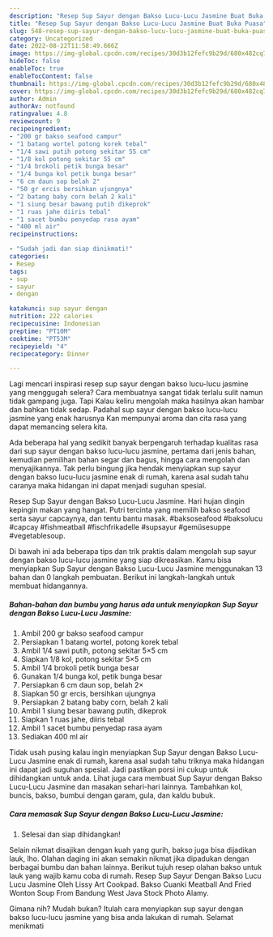 ```yaml
---
description: "Resep Sup Sayur dengan Bakso Lucu-Lucu Jasmine Buat Buka Puasa"
title: "Resep Sup Sayur dengan Bakso Lucu-Lucu Jasmine Buat Buka Puasa"
slug: 548-resep-sup-sayur-dengan-bakso-lucu-lucu-jasmine-buat-buka-puasa
category: Uncategorized
date: 2022-08-22T11:58:49.666Z
image: https://img-global.cpcdn.com/recipes/30d3b12fefc9b29d/680x482cq70/sup-sayur-dengan-bakso-lucu-lucu-jasmine-foto-resep-utama.jpg
hideToc: false
enableToc: true
enableTocContent: false
thumbnail: https://img-global.cpcdn.com/recipes/30d3b12fefc9b29d/680x482cq70/sup-sayur-dengan-bakso-lucu-lucu-jasmine-foto-resep-utama.jpg
cover: https://img-global.cpcdn.com/recipes/30d3b12fefc9b29d/680x482cq70/sup-sayur-dengan-bakso-lucu-lucu-jasmine-foto-resep-utama.jpg
author: Admin
authorAv: notfound
ratingvalue: 4.8
reviewcount: 9
recipeingredient:
- "200 gr bakso seafood campur"
- "1 batang wortel potong korek tebal"
- "1/4 sawi putih potong sekitar 55 cm"
- "1/8 kol potong sekitar 55 cm"
- "1/4 brokoli petik bunga besar"
- "1/4 bunga kol petik bunga besar"
- "6 cm daun sop belah 2"
- "50 gr ercis bersihkan ujungnya"
- "2 batang baby corn belah 2 kali"
- "1 siung besar bawang putih dikeprok"
- "1 ruas jahe diiris tebal"
- "1 sacet bumbu penyedap rasa ayam"
- "400 ml air"
recipeinstructions:

- "Sudah jadi dan siap dinikmati!"
categories:
- Resep
tags:
- sup
- sayur
- dengan

katakunci: sup sayur dengan 
nutrition: 222 calories
recipecuisine: Indonesian
preptime: "PT10M"
cooktime: "PT53M"
recipeyield: "4"
recipecategory: Dinner

---
```



Lagi mencari inspirasi resep sup sayur dengan bakso lucu-lucu jasmine yang menggugah selera? Cara membuatnya sangat tidak terlalu sulit namun tidak gampang juga. Tapi Kalau keliru mengolah maka hasilnya akan hambar dan bahkan tidak sedap. Padahal sup sayur dengan bakso lucu-lucu jasmine yang enak harusnya Kan mempunyai aroma dan cita rasa yang dapat memancing selera kita.


Ada beberapa hal yang sedikit banyak berpengaruh terhadap kualitas rasa dari sup sayur dengan bakso lucu-lucu jasmine, pertama dari jenis bahan, kemudian pemilihan bahan segar dan bagus, hingga cara mengolah dan menyajikannya. Tak perlu bingung jika hendak menyiapkan sup sayur dengan bakso lucu-lucu jasmine enak di rumah, karena asal sudah tahu caranya maka hidangan ini dapat menjadi suguhan spesial.

Resep Sup Sayur dengan Bakso Lucu-Lucu Jasmine. Hari hujan dingin kepingin makan yang hangat. Putri tercinta yang memilih bakso seafood serta sayur capcaynya, dan tentu bantu masak. #baksoseafood #baksolucu #capcay #fishmeatball #fischfrikadelle #supsayur #gemüsesuppe #vegetablesoup.


Di bawah ini ada beberapa tips dan trik praktis dalam mengolah sup sayur dengan bakso lucu-lucu jasmine yang siap dikreasikan. Kamu bisa menyiapkan Sup Sayur dengan Bakso Lucu-Lucu Jasmine menggunakan 13 bahan dan 0 langkah pembuatan. Berikut ini langkah-langkah untuk membuat hidangannya.

<!--inarticleads1-->

##### Bahan-bahan dan bumbu yang harus ada untuk menyiapkan Sup Sayur dengan Bakso Lucu-Lucu Jasmine:

1. Ambil 200 gr bakso seafood campur
1. Persiapkan 1 batang wortel, potong korek tebal
1. Ambil 1/4 sawi putih, potong sekitar 5×5 cm
1. Siapkan 1/8 kol, potong sekitar 5×5 cm
1. Ambil 1/4 brokoli petik bunga besar
1. Gunakan 1/4 bunga kol, petik bunga besar
1. Persiapkan 6 cm daun sop, belah 2×
1. Siapkan 50 gr ercis, bersihkan ujungnya
1. Persiapkan 2 batang baby corn, belah 2 kali
1. Ambil 1 siung besar bawang putih, dikeprok
1. Siapkan 1 ruas jahe, diiris tebal
1. Ambil 1 sacet bumbu penyedap rasa ayam
1. Sediakan 400 ml air


Tidak usah pusing kalau ingin menyiapkan Sup Sayur dengan Bakso Lucu-Lucu Jasmine enak di rumah, karena asal sudah tahu triknya maka hidangan ini dapat jadi suguhan spesial. Jadi pastikan porsi ini cukup untuk dihidangkan untuk anda. Lihat juga cara membuat Sup Sayur dengan Bakso Lucu-Lucu Jasmine dan masakan sehari-hari lainnya. Tambahkan kol, buncis, bakso, bumbui dengan garam, gula, dan kaldu bubuk. 

<!--inarticleads2-->

##### Cara memasak Sup Sayur dengan Bakso Lucu-Lucu Jasmine:


1. Selesai dan siap dihidangkan!

Selain nikmat disajikan dengan kuah yang gurih, bakso juga bisa dijadikan lauk, lho. Olahan daging ini akan semakin nikmat jika dipadukan dengan berbagai bumbu dan bahan lainnya. Berikut tujuh resep olahan bakso untuk lauk yang wajib kamu coba di rumah. Resep Sup Sayur Dengan Bakso Lucu Lucu Jasmine Oleh Lissy Art Cookpad. Bakso Cuanki Meatball And Fried Wonton Soup From Bandung West Java Stock Photo Alamy. 

Gimana nih? Mudah bukan? Itulah cara menyiapkan sup sayur dengan bakso lucu-lucu jasmine yang bisa anda lakukan di rumah. Selamat menikmati
